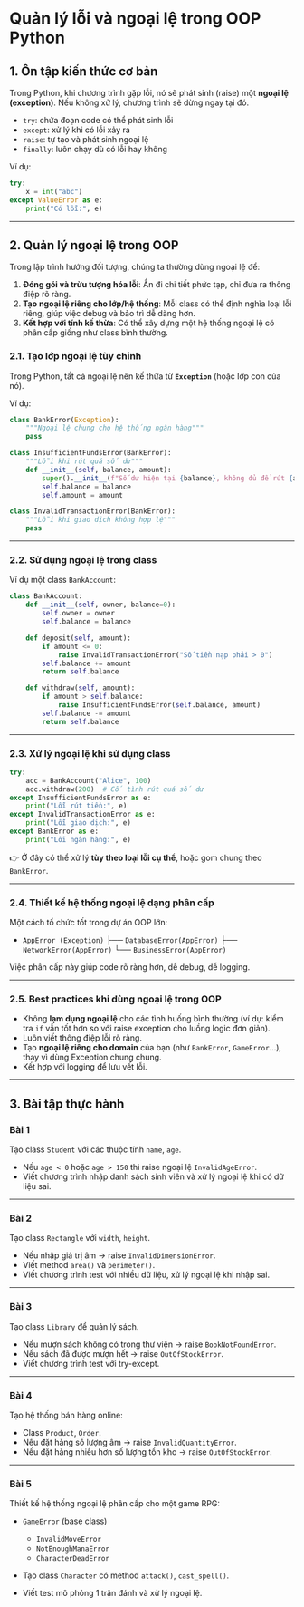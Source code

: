 # Quản lý lỗi và ngoại lệ trong OOP Python

## 1. Ôn tập kiến thức cơ bản

Trong Python, khi chương trình gặp lỗi, nó sẽ phát sinh (raise) một **ngoại lệ (exception)**. Nếu không xử lý, chương trình sẽ dừng ngay tại đó.

* `try`: chứa đoạn code có thể phát sinh lỗi
* `except`: xử lý khi có lỗi xảy ra
* `raise`: tự tạo và phát sinh ngoại lệ
* `finally`: luôn chạy dù có lỗi hay không

Ví dụ:

```python
try:
    x = int("abc")
except ValueError as e:
    print("Có lỗi:", e)
```

---

## 2. Quản lý ngoại lệ trong OOP

Trong lập trình hướng đối tượng, chúng ta thường dùng ngoại lệ để:

1. **Đóng gói và trừu tượng hóa lỗi**: Ẩn đi chi tiết phức tạp, chỉ đưa ra thông điệp rõ ràng.
2. **Tạo ngoại lệ riêng cho lớp/hệ thống**: Mỗi class có thể định nghĩa loại lỗi riêng, giúp việc debug và bảo trì dễ dàng hơn.
3. **Kết hợp với tính kế thừa**: Có thể xây dựng một hệ thống ngoại lệ có phân cấp giống như class bình thường.

### 2.1. Tạo lớp ngoại lệ tùy chỉnh

Trong Python, tất cả ngoại lệ nên kế thừa từ **`Exception`** (hoặc lớp con của nó).

Ví dụ:

```python
class BankError(Exception):
    """Ngoại lệ chung cho hệ thống ngân hàng"""
    pass

class InsufficientFundsError(BankError):
    """Lỗi khi rút quá số dư"""
    def __init__(self, balance, amount):
        super().__init__(f"Số dư hiện tại {balance}, không đủ để rút {amount}")
        self.balance = balance
        self.amount = amount

class InvalidTransactionError(BankError):
    """Lỗi khi giao dịch không hợp lệ"""
    pass
```

---

### 2.2. Sử dụng ngoại lệ trong class

Ví dụ một class `BankAccount`:

```python
class BankAccount:
    def __init__(self, owner, balance=0):
        self.owner = owner
        self.balance = balance

    def deposit(self, amount):
        if amount <= 0:
            raise InvalidTransactionError("Số tiền nạp phải > 0")
        self.balance += amount
        return self.balance

    def withdraw(self, amount):
        if amount > self.balance:
            raise InsufficientFundsError(self.balance, amount)
        self.balance -= amount
        return self.balance
```

---

### 2.3. Xử lý ngoại lệ khi sử dụng class

```python
try:
    acc = BankAccount("Alice", 100)
    acc.withdraw(200)  # Cố tình rút quá số dư
except InsufficientFundsError as e:
    print("Lỗi rút tiền:", e)
except InvalidTransactionError as e:
    print("Lỗi giao dịch:", e)
except BankError as e:
    print("Lỗi ngân hàng:", e)
```

👉 Ở đây có thể xử lý **tùy theo loại lỗi cụ thể**, hoặc gom chung theo `BankError`.

---

### 2.4. Thiết kế hệ thống ngoại lệ dạng phân cấp

Một cách tổ chức tốt trong dự án OOP lớn:

* `AppError (Exception)`
  ├── `DatabaseError(AppError)`
  ├── `NetworkError(AppError)`
  └── `BusinessError(AppError)`

Việc phân cấp này giúp code rõ ràng hơn, dễ debug, dễ logging.

---

### 2.5. Best practices khi dùng ngoại lệ trong OOP

* Không **lạm dụng ngoại lệ** cho các tình huống bình thường (ví dụ: kiểm tra `if` vẫn tốt hơn so với raise exception cho luồng logic đơn giản).
* Luôn viết thông điệp lỗi rõ ràng.
* Tạo **ngoại lệ riêng cho domain** của bạn (như `BankError`, `GameError`…), thay vì dùng Exception chung chung.
* Kết hợp với logging để lưu vết lỗi.

---

## 3. Bài tập thực hành

### Bài 1

Tạo class `Student` với các thuộc tính `name`, `age`.

* Nếu `age < 0` hoặc `age > 150` thì raise ngoại lệ `InvalidAgeError`.
* Viết chương trình nhập danh sách sinh viên và xử lý ngoại lệ khi có dữ liệu sai.

---

### Bài 2

Tạo class `Rectangle` với `width`, `height`.

* Nếu nhập giá trị âm → raise `InvalidDimensionError`.
* Viết method `area()` và `perimeter()`.
* Viết chương trình test với nhiều dữ liệu, xử lý ngoại lệ khi nhập sai.

---

### Bài 3

Tạo class `Library` để quản lý sách.

* Nếu mượn sách không có trong thư viện → raise `BookNotFoundError`.
* Nếu sách đã được mượn hết → raise `OutOfStockError`.
* Viết chương trình test với try-except.

---

### Bài 4

Tạo hệ thống bán hàng online:

* Class `Product`, `Order`.
* Nếu đặt hàng số lượng âm → raise `InvalidQuantityError`.
* Nếu đặt hàng nhiều hơn số lượng tồn kho → raise `OutOfStockError`.

---

### Bài 5

Thiết kế hệ thống ngoại lệ phân cấp cho một game RPG:

* `GameError` (base class)

  * `InvalidMoveError`
  * `NotEnoughManaError`
  * `CharacterDeadError`
* Tạo class `Character` có method `attack()`, `cast_spell()`.
* Viết test mô phỏng 1 trận đánh và xử lý ngoại lệ.

